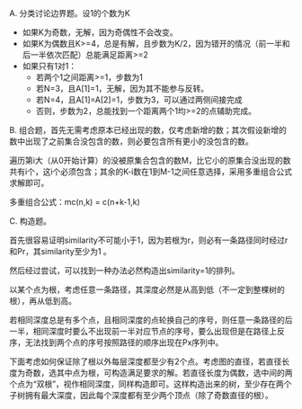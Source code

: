 A. 分类讨论边界题。设1的个数为K

* 如果K为奇数，无解，因为奇偶性不会改变。
* 如果K为偶数且K>=4，总是有解，且步数为K/2，因为错开的情况（前一半和后一半依次匹配）总能满足距离>=2
* 如果只有1对1：
    * 若两个1之间距离>=1，步数为1
    * 若N=3，且A[1]=1，无解，因为其不能参与反转。
    * 若N=4，且A[1]=A[2]=1，步数为3，可以通过两侧间接完成
    * 否则，步数为2，总能找到一个距离两个1均>=2的点辅助完成。

B. 组合题，首先无需考虑原本已经出现的数，仅考虑新增的数；其次假设新增的数中出现了之前集合没包含的数，则必要包含所有更小的没包含的数。

遍历第i大（从0开始计算）的没被原集合包含的数M，比它小的原集合没出现的数共有i个，这i个必须包含；其余的K-i数在1到M-1之间任意选择，采用多重组合公式求解即可。

多重组合公式：mc(n,k) = c(n+k-1,k)

C. 构造题。

首先很容易证明similarity不可能小于1，因为若根为r，则必有一条路径同时经过r和Pr，其similarity至少为1 。

然后经过尝试，可以找到一种办法必然构造出similarity=1的排列。

以某个点为根，考虑任意一条路径，其深度必然是从高到低（不一定到整棵树的根），再从低到高。

若相同深度总是有多个点，且相同深度的点轮换自己的序号，则任意一条路径的后一半，相同深度时要么不出现前一半对应节点的序号，要么出现但是在路径上反序，无法找到两个点的序号按照路径的顺序出现在Px序列中。

下面考虑如何保证除了根以外每层深度都至少有2个点。考虑图的直径，若直径长度为奇数，选其中点为根，可构造满足要求的解。若直径长度为偶数，选中间的两个点为“双根”，视作相同深度，同样构造即可。这样构造出来的树，至少存在两个子树拥有最大深度，因此每个深度都有至少两个顶点（除了奇数直径的根）。

